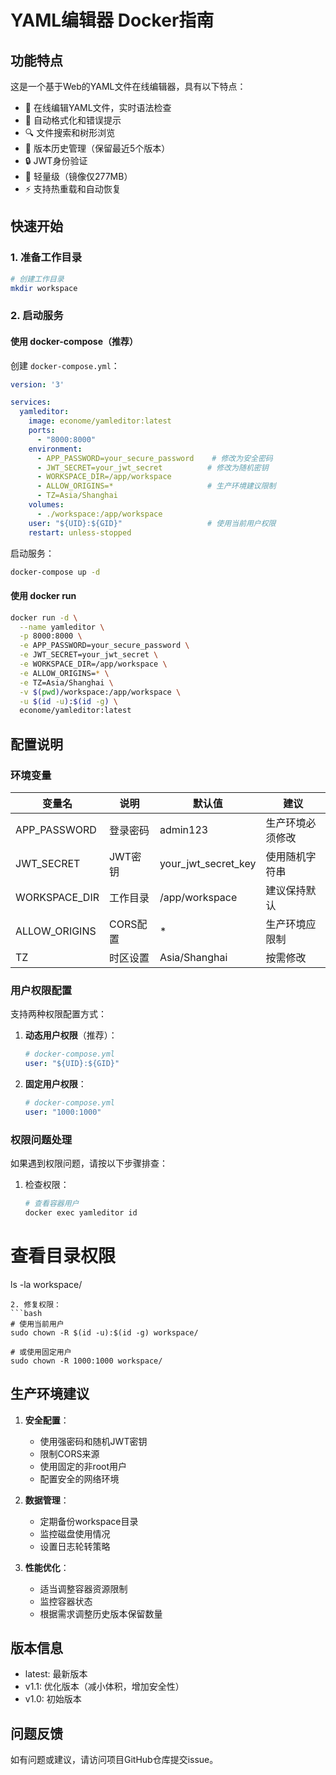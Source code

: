 # YAML编辑器 Docker指南

## 功能特点

这是一个基于Web的YAML文件在线编辑器，具有以下特点：

- 🚀 在线编辑YAML文件，实时语法检查
- 📝 自动格式化和错误提示
- 🔍 文件搜索和树形浏览
- 📜 版本历史管理（保留最近5个版本）
- 🔒 JWT身份验证
- 🎯 轻量级（镜像仅277MB）
- ⚡ 支持热重载和自动恢复

## 快速开始

### 1. 准备工作目录

```bash
# 创建工作目录
mkdir workspace
```

### 2. 启动服务

#### 使用 docker-compose（推荐）

创建 `docker-compose.yml`：

```yaml
version: '3'

services:
  yamleditor:
    image: econome/yamleditor:latest
    ports:
      - "8000:8000"
    environment:
      - APP_PASSWORD=your_secure_password    # 修改为安全密码
      - JWT_SECRET=your_jwt_secret          # 修改为随机密钥
      - WORKSPACE_DIR=/app/workspace
      - ALLOW_ORIGINS=*                     # 生产环境建议限制
      - TZ=Asia/Shanghai
    volumes:
      - ./workspace:/app/workspace
    user: "${UID}:${GID}"                   # 使用当前用户权限
    restart: unless-stopped
```

启动服务：

```bash
docker-compose up -d
```

#### 使用 docker run

```bash
docker run -d \
  --name yamleditor \
  -p 8000:8000 \
  -e APP_PASSWORD=your_secure_password \
  -e JWT_SECRET=your_jwt_secret \
  -e WORKSPACE_DIR=/app/workspace \
  -e ALLOW_ORIGINS=* \
  -e TZ=Asia/Shanghai \
  -v $(pwd)/workspace:/app/workspace \
  -u $(id -u):$(id -g) \
  econome/yamleditor:latest
```

## 配置说明

### 环境变量

| 变量名           | 说明     | 默认值                 | 建议       |
| ------------- | ------ | ------------------- | -------- |
| APP_PASSWORD  | 登录密码   | admin123            | 生产环境必须修改 |
| JWT_SECRET    | JWT密钥  | your_jwt_secret_key | 使用随机字符串  |
| WORKSPACE_DIR | 工作目录   | /app/workspace      | 建议保持默认   |
| ALLOW_ORIGINS | CORS配置 | *                   | 生产环境应限制  |
| TZ            | 时区设置   | Asia/Shanghai       | 按需修改     |

### 用户权限配置

支持两种权限配置方式：

1. **动态用户权限**（推荐）：
   
   ```yaml
   # docker-compose.yml
   user: "${UID}:${GID}"
   ```

2. **固定用户权限**：
   
   ```yaml
   # docker-compose.yml
   user: "1000:1000"
   ```

### 权限问题处理

如果遇到权限问题，请按以下步骤排查：

1. 检查权限：
   
   ```bash
   # 查看容器用户
   docker exec yamleditor id
   ```

# 查看目录权限

ls -la workspace/

```
2. 修复权限：
```bash
# 使用当前用户
sudo chown -R $(id -u):$(id -g) workspace/

# 或使用固定用户
sudo chown -R 1000:1000 workspace/
```

## 生产环境建议

1. **安全配置**：
   
   - 使用强密码和随机JWT密钥
   - 限制CORS来源
   - 使用固定的非root用户
   - 配置安全的网络环境

2. **数据管理**：
   
   - 定期备份workspace目录
   - 监控磁盘使用情况
   - 设置日志轮转策略

3. **性能优化**：
   
   - 适当调整容器资源限制
   - 监控容器状态
   - 根据需求调整历史版本保留数量

## 版本信息

- latest: 最新版本
- v1.1: 优化版本（减小体积，增加安全性）
- v1.0: 初始版本

## 问题反馈

如有问题或建议，请访问项目GitHub仓库提交issue。 